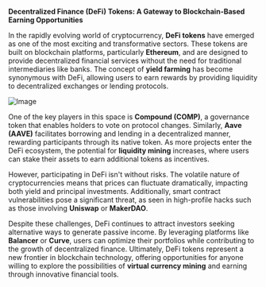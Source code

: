 **Decentralized Finance (DeFi) Tokens: A Gateway to Blockchain-Based Earning Opportunities**

In the rapidly evolving world of cryptocurrency, **DeFi tokens** have emerged as one of the most exciting and transformative sectors. These tokens are built on blockchain platforms, particularly **Ethereum**, and are designed to provide decentralized financial services without the need for traditional intermediaries like banks. The concept of **yield farming** has become synonymous with DeFi, allowing users to earn rewards by providing liquidity to decentralized exchanges or lending protocols.

![Image](https://github.com/user-attachments/assets/31692037-0104-4703-abd1-696b6a7dd41b)

One of the key players in this space is **Compound (COMP)**, a governance token that enables holders to vote on protocol changes. Similarly, **Aave (AAVE)** facilitates borrowing and lending in a decentralized manner, rewarding participants through its native token. As more projects enter the DeFi ecosystem, the potential for **liquidity mining** increases, where users can stake their assets to earn additional tokens as incentives.

However, participating in DeFi isn't without risks. The volatile nature of cryptocurrencies means that prices can fluctuate dramatically, impacting both yield and principal investments. Additionally, smart contract vulnerabilities pose a significant threat, as seen in high-profile hacks such as those involving **Uniswap** or **MakerDAO**.

Despite these challenges, DeFi continues to attract investors seeking alternative ways to generate passive income. By leveraging platforms like **Balancer** or **Curve**, users can optimize their portfolios while contributing to the growth of decentralized finance. Ultimately, DeFi tokens represent a new frontier in blockchain technology, offering opportunities for anyone willing to explore the possibilities of **virtual currency mining** and earning through innovative financial tools.